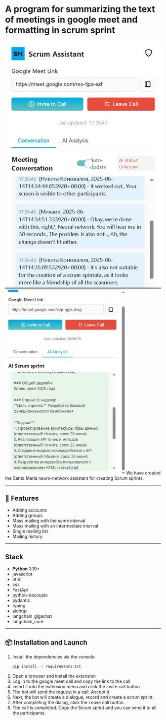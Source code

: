 # A program for summarizing the text of meetings in google meet and formatting in scrum sprint

![img.png](img.png)
![photo_2025-06-14_19-32-11.jpg](photo_2025-06-14_19-32-11.jpg)
We have created the Santa Maria neuro-network assistant for creating Scrum sprints.

---
## 🚀 Features

- Adding accounts
- Adding groups
- Mass mailing with the same interval
- Mass mailing with an intermediate interval
- Single mailing list
- Mailing history
---
## Stack

- **Python** 3.10+
- javascript
- html
- css
- FastApi
- python-decouple
- pydantic
- typing
- aiohttp
- langchain_gigachat
- langchain_core

---
## 📦 Installation and Launch
1. Install the dependencies via the console:
   ```bash
   pip install -r requirements.txt
   ```
2. Open a browser and install the extension 
3. Log in to the google meet call and copy the link to the call
4. Insert it into the extension menu and click the invite call button
5. The bot will send the request in a call. Accept it
6. Next, the bot will create a dialogue, record and create a scrum sprint.
7. After completing the dialog, click the Leave call button.
8. The call is completed. Copy the Scrum sprint and you can send it to all the participants.